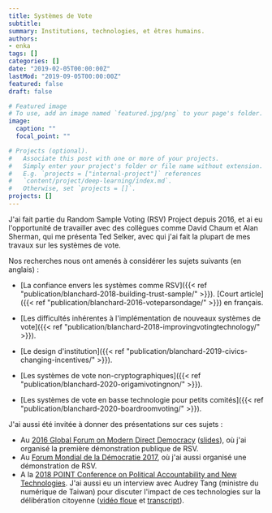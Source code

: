 ```yaml
---
title: Systèmes de Vote
subtitle: 
summary: Institutions, technologies, et êtres humains.
authors:
- enka
tags: []
categories: []
date: "2019-02-05T00:00:00Z"
lastMod: "2019-09-05T00:00:00Z"
featured: false
draft: false

# Featured image
# To use, add an image named `featured.jpg/png` to your page's folder. 
image:
  caption: ""
  focal_point: ""

# Projects (optional).
#   Associate this post with one or more of your projects.
#   Simply enter your project's folder or file name without extension.
#   E.g. `projects = ["internal-project"]` references 
#   `content/project/deep-learning/index.md`.
#   Otherwise, set `projects = []`.
projects: []
---
```

J'ai fait partie du Random Sample Voting (RSV) Project depuis 2016, et ai eu l'opportunité de travailler avec des collègues comme  David Chaum et Alan Sherman, qui me présenta Ted Selker, avec qui j'ai fait la plupart de mes travaux sur les systèmes de vote.

Nos recherches nous ont amenés à considérer les sujets suivants (en anglais) :

- [La confiance envers les systèmes comme RSV]({{< ref "publication/blanchard-2018-building-trust-sample/" >}}). [Court article]({{< ref "publication/blanchard-2016-voteparsondage/" >}}) en français.

- [Les difficultés inhérentes à l'implémentation de nouveaux systèmes de vote]({{< ref "publication/blanchard-2018-improvingvotingtechnology/" >}}).

- [Le design d'institution]({{< ref "publication/blanchard-2019-civics-changing-incentives/" >}}).

- [Les systèmes de vote non-cryptographiques]({{< ref "publication/blanchard-2020-origamivotingnon/" >}}).

- [Les systèmes de vote en basse technologie pour petits comités]({{< ref "publication/blanchard-2020-boardroomvoting/" >}}).
 

J'ai aussi été invitée à donner des présentations sur ces sujets : 
- Au [2016 Global Forum on Modern Direct Democracy](http://www.2016globalforum.com/) ([slides](/files/global_forum_1st.pdf)), où j'ai organisé la première démonstration publique de RSV.
- Au [Forum Mondial de la Démocratie 2017](https://www.coe.int/en/web/world-forum-democracy/about2017wfd), où j'ai aussi organisé une démonstration de RSV. 
- A la [2018 POINT Conference on Political Accountability and New Technologies](https://www.fes-soe.org/news-list/e/point-70-conference-political-accountability-and-new-technologies/).
J'ai aussi eu un interview avec Audrey Tang (ministre du numérique de Taiwan) pour discuter l'impact de ces technologies sur la délibération citoyenne ([vidéo floue](https://youtu.be/F-39uAz98wA) et [transcript](https://sayit.archive.tw/2017-03-28-nicolas-blanchard-visit)).
